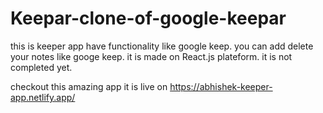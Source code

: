 # Keepar-clone-of-google-keepar

this is keeper app have functionality like google keep. you can add delete your notes like googe keep. it is made on React.js plateform.
it is not completed yet.

checkout this amazing app it is live on https://abhishek-keeper-app.netlify.app/    
